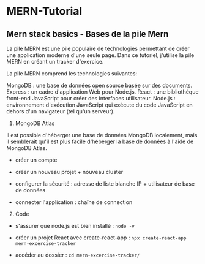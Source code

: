 # MERN-Tutorial

## Mern stack basics - Bases de la pile Mern 

La pile MERN est une pile populaire de technologies permettant de créer une application moderne d'une seule page. Dans ce tutoriel, j'utilise la pile MERN en créant un tracker d'exercice.  

La pile MERN comprend les technologies suivantes:  

MongoDB : une base de données open source basée sur des documents.
Express : un cadre d'application Web pour Node.js.
React : une bibliothèque front-end JavaScript pour créer des interfaces utilisateur.
Node.js : environnement d'exécution JavaScript qui exécute du code JavaScript en dehors d'un navigateur (tel qu'un serveur).  


1. MongoDB Atlas

Il est possible d'héberger une base de données MongoDB localement, 
mais il semblerait qu'il est plus facile d'héberger la base de données à l'aide de MongoDB Atlas.

- créer un compte  

- créer un nouveau projet + nouveau cluster  

- configurer la sécurité : adresse de liste blanche IP + utilisateur de base de données  

- connecter l'application : chaîne de connection  


2. Code

- s'assurer que node.js est bien installé : `node -v`  

- créer un projet React avec create-react-app : `npx create-react-app mern-excercise-tracker`

- accéder au dossier : `cd mern-excercise-tracker/`